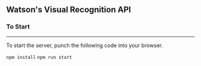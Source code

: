 ## Watson's Visual Recognition API

### To Start
---
To start the server, punch the following code into your browser. 

``npm install``
``npm run start``